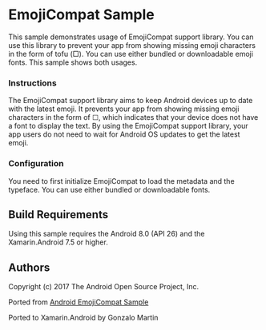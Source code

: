
EmojiCompat Sample
===================================

This sample demonstrates usage of EmojiCompat support library. You can use this library
to prevent your app from showing missing emoji characters in the form of tofu (□). You
can use either bundled or downloadable emoji fonts. This sample shows both usages.

### Instructions

The EmojiCompat support library aims to keep Android devices up to date with the latest emoji. It
prevents your app from showing missing emoji characters in the form of ☐, which indicates that your
device does not have a font to display the text. By using the EmojiCompat support library, your app
users do not need to wait for Android OS updates to get the latest emoji.

### Configuration

You need to first initialize EmojiCompat to load the metadata and the typeface. You can use either
bundled or downloadable fonts.

Build Requirements
--------------

Using this sample requires the Android 8.0 (API 26) and the Xamarin.Android 7.5 or higher.


Authors
-------

Copyright (c) 2017 The Android Open Source Project, Inc.

Ported from [Android EmojiCompat Sample](https://github.com/googlesamples/android-EmojiCompat)

Ported to Xamarin.Android by Gonzalo Martin
